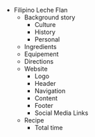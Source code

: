 - Filipino Leche Flan
    - Background story 
        - Culture 
        - History
        - Personal 
    - Ingredients 
    - Equipement 
    - Directions
    - Website 
        - Logo
        - Header
        - Navigation
        - Content 
        - Footer
        - Social Media Links
    - Recipe
        - Total time
    
        
